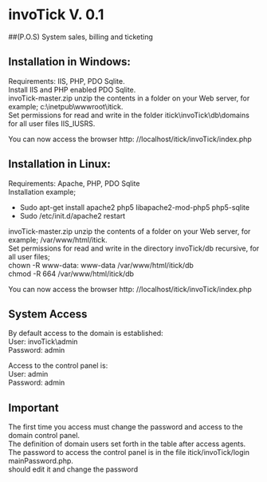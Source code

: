 invoTick V. 0.1
=================
##(P.O.S) System sales, billing and ticketing

Installation in Windows:
------------------------
Requirements: IIS, PHP, PDO Sqlite.  
Install IIS and PHP enabled PDO Sqlite.  
invoTick-master.zip unzip the contents in a folder on your Web server, for example; c:\inetpub\wwwroot\itick.  
Set permissions for read and write in the folder itick\invoTick\db\domains for all user files IIS_IUSRS.  

You can now access the browser http: //localhost/itick/invoTick/index.php  

Installation in Linux:
----------------------
Requirements: Apache, PHP, PDO Sqlite  
Installation example;
* Sudo apt-get install apache2 php5 libapache2-mod-php5 php5-sqlite
* Sudo /etc/init.d/apache2 restart

invoTick-master.zip unzip the contents of a folder on your Web server, for example; /var/www/html/itick.  
Set permissions for read and write in the directory invoTick/db recursive, for all user files;  
chown -R www-data: www-data /var/www/html/itick/db  
chmod -R 664 /var/www/html/itick/db  

You can now access the browser http: //localhost/itick/invoTick/index.php

System Access
-------------
By default access to the domain is established:  
User: invoTick\admin  
Password: admin  

Access to the control panel is:  
User: admin  
Password: admin

Important
---------
The first time you access must change the password and access to the domain control panel.  
The definition of domain users set forth in the table after access agents.  
The password to access the control panel is in the file itick/invoTick/login mainPassword.php.  
should edit it and change the password
